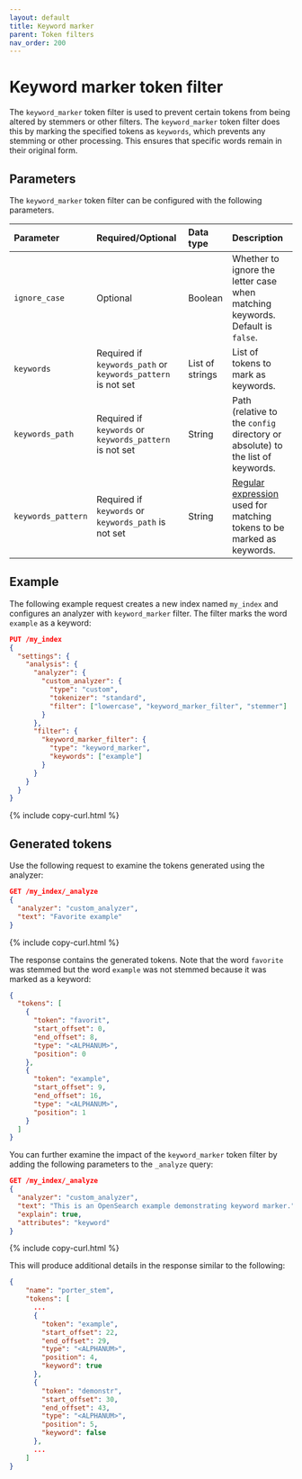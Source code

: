```yaml
---
layout: default
title: Keyword marker
parent: Token filters
nav_order: 200
---
```


# Keyword marker token filter

The `keyword_marker` token filter is used to prevent certain tokens from being altered by stemmers or other filters. The `keyword_marker` token filter does this by marking the specified tokens as `keywords`, which prevents any stemming or other processing. This ensures that specific words remain in their original form. 

## Parameters

The `keyword_marker` token filter can be configured with the following parameters.

Parameter | Required/Optional | Data type | Description
:--- | :--- | :--- | :--- 
`ignore_case` | Optional | Boolean | Whether to ignore the letter case when matching keywords. Default is `false`.
`keywords` | Required if `keywords_path` or `keywords_pattern` is not set | List of strings | List of tokens to mark as keywords. 
`keywords_path` | Required if `keywords` or `keywords_pattern` is not set | String | Path (relative to the `config` directory or absolute) to the list of keywords.
`keywords_pattern` | Required if `keywords` or `keywords_path` is not set | String | [Regular expression](https://docs.oracle.com/javase/8/docs/api/java/util/regex/Pattern.html) used for matching tokens to be marked as keywords.
 

## Example

The following example request creates a new index named `my_index` and configures an analyzer with `keyword_marker` filter. The filter marks the word `example` as a keyword:

```json
PUT /my_index
{
  "settings": {
    "analysis": {
      "analyzer": {
        "custom_analyzer": {
          "type": "custom",
          "tokenizer": "standard",
          "filter": ["lowercase", "keyword_marker_filter", "stemmer"]
        }
      },
      "filter": {
        "keyword_marker_filter": {
          "type": "keyword_marker",
          "keywords": ["example"]
        }
      }
    }
  }
}
```
{% include copy-curl.html %}

## Generated tokens

Use the following request to examine the tokens generated using the analyzer:

```json
GET /my_index/_analyze
{
  "analyzer": "custom_analyzer",
  "text": "Favorite example"
}
```
{% include copy-curl.html %}

The response contains the generated tokens. Note that the word `favorite` was stemmed but the word `example` was not stemmed because it was marked as a keyword:

```json
{
  "tokens": [
    {
      "token": "favorit",
      "start_offset": 0,
      "end_offset": 8,
      "type": "<ALPHANUM>",
      "position": 0
    },
    {
      "token": "example",
      "start_offset": 9,
      "end_offset": 16,
      "type": "<ALPHANUM>",
      "position": 1
    }
  ]
}
```

You can further examine the impact of the `keyword_marker` token filter by adding the following parameters to the `_analyze` query:

```json
GET /my_index/_analyze
{
  "analyzer": "custom_analyzer",
  "text": "This is an OpenSearch example demonstrating keyword marker.",
  "explain": true,
  "attributes": "keyword"
}
```
{% include copy-curl.html %}

This will produce additional details in the response similar to the following:

```json
{
    "name": "porter_stem",
    "tokens": [
      ...
      {
        "token": "example",
        "start_offset": 22,
        "end_offset": 29,
        "type": "<ALPHANUM>",
        "position": 4,
        "keyword": true
      },
      {
        "token": "demonstr",
        "start_offset": 30,
        "end_offset": 43,
        "type": "<ALPHANUM>",
        "position": 5,
        "keyword": false
      },
      ...
    ]
}
```
